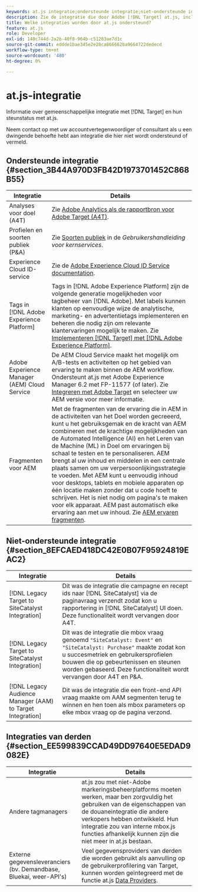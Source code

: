 ```yaml
---
keywords: at.js integratie;ondersteunde integratie;niet-ondersteunde integratie;integratie van derden
description: Zie de integratie die door Adobe [!DNL Target] at.js, including Analytics for [!DNL Target]  (A4T), de Dienst van Experience Cloud identiteitskaart, en meer wordt gesteund.
title: Welke integraties worden door at.js ondersteund?
feature: at.js
role: Developer
exl-id: 148c744d-2a2b-40f8-964b-c51283ae7d1c
source-git-commit: eddde1bae345e2e28ca866662ba9664722dedecd
workflow-type: tm+mt
source-wordcount: '480'
ht-degree: 0%

---
```


# at.js-integratie

Informatie over gemeenschappelijke integratie met [!DNL Target] en hun steunstatus met at.js.

Neem contact op met uw accountvertegenwoordiger of consultant als u een dwingende behoefte hebt aan integratie die hier niet wordt ondersteund of vermeld.

## Ondersteunde integratie {#section_3B44A970D3FB42D1973701452C868B55}

| Integratie | Details |
|--- |--- |
| Analyses voor doel (A4T) | Zie [Adobe Analytics als de rapportbron voor Adobe Target (A4T)](/help/c-integrating-target-with-mac/a4t/a4t.md#concept_7540C8C04259434AB6EE33B09F47A1DE). |
| Profielen en soorten publiek (P&amp;A) | Zie [Soorten publiek](https://experienceleague.adobe.com/docs/core-services/interface/audiences/audience-library.html) in de *Gebruikershandleiding voor kernservices*. |
| Experience Cloud ID-service | Zie de [Adobe Experience Cloud ID Service documentation](https://experienceleague.adobe.com/docs/id-service/using/home.html). |
| Tags in [!DNL Adobe Experience Platform] | Tags in [!DNL Adobe Experience Platform] zijn de volgende generatie mogelijkheden voor tagbeheer van [!DNL Adobe]. Met labels kunnen klanten op eenvoudige wijze de analytische, marketing- en advertentietags implementeren en beheren die nodig zijn om relevante klantervaringen mogelijk te maken. Zie [Implementeren [!DNL Target] met [!DNL Adobe Experience Platform]](/help/c-implementing-target/c-implementing-target-for-client-side-web/how-to-deployatjs/cmp-implementing-target-using-adobe-launch.md#topic_5234DDAEB0834333BD6BA1B05892FC25). |
| Adobe Experience Manager (AEM) Cloud Service | De AEM Cloud Service maakt het mogelijk om A/B-tests en activiteiten op het gebied van ervaring te maken binnen de AEM workflow. Ondersteunt at.js met Adobe Experience Manager 6.2 met FP-11577 (of later). Zie [Integreren met Adobe Target](https://helpx.adobe.com/experience-manager/6-2/sites/administering/using/target.html) en selecteer uw AEM versie voor meer informatie. |
| Fragmenten voor AEM | Met de fragmenten van de ervaring die in AEM in de activiteiten van het Doel worden gecreeerd, kunt u het gebruiksgemak en de kracht van AEM combineren met de krachtige mogelijkheden van de Automated Intelligence (AI) en het Leren van de Machine (ML) in Doel om ervaringen bij schaal te testen en te personaliseren.  AEM brengt al uw inhoud en middelen in een centrale plaats samen om uw verpersoonlijkingsstrategie te voeden. Met AEM kunt u eenvoudig inhoud voor desktops, tablets en mobiele apparaten op één locatie maken zonder dat u code hoeft te schrijven. Het is niet nodig om pagina&#39;s te maken voor elk apparaat. AEM past automatisch elke ervaring aan met uw inhoud.  Zie [AEM ervaren fragmenten](/help/c-experiences/c-manage-content/aem-experience-fragments.md#topic_1E1E4EA01F074349B2CF8785387B5FE8). |

## Niet-ondersteunde integratie {#section_8EFCAED418DC42E0B07F95924819EAC2}

| Integratie | Details |
|--- |--- |
| [!DNL Legacy Target to SiteCatalyst Integration] | Dit was de integratie die campagne en recept ids naar [!DNL SiteCatalyst] via de paginavraag verzendt zodat kon u rapportering in [!DNL SiteCatalyst] UI doen. Deze functionaliteit wordt vervangen door A4T. |
| [!DNL Legacy Target to SiteCatalyst Integration] | Dit was de integratie die mbox vraag genoemd `"SiteCatalyst: Event"` en `"SiteCatalyst: Purchase"` maakte zodat kon u succesmetriek en gebruikersprofielen bouwen die op gebeurtenissen en steunen worden gebaseerd. Deze functionaliteit wordt vervangen door A4T en P&amp;A. |
| [!DNL Legacy Audience Manager (AAM) to Target Integration] | Dit was de integratie die een front-end API vraag maakte om AAM segmenten terug te winnen en hen toen als mbox parameters op elke mbox vraag op de pagina verzond. |

## Integraties van derden {#section_EE599839CCAD49DD97640E5EDAD9082E}

| Integratie | Details |
|--- |--- |
| Andere tagmanagers | at.js zou met niet-Adobe markeringsbeheerplatforms moeten werken, maar ben zorgvuldig het gebruiken van de eigenschappen van de douaneintegratie die andere verkopers hebben ontwikkeld. Hun integratie zou van interne mbox.js functies afhankelijk kunnen zijn die niet meer in at.js bestaan. |
| Externe gegevensleveranciers (bv. Demandbase, Bluekai, weer-API&#39;s) | Veel gegevensproviders van derden die worden gebruikt als aanvulling op de gebruikerprofilering van Target, kunnen worden geïntegreerd met de functie at.js [Data Providers](/help/c-implementing-target/c-implementing-target-for-client-side-web/targetgobalsettings.md#data-providers). |
